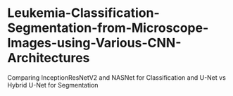 # Leukemia-Classification-Segmentation-from-Microscope-Images-using-Various-CNN-Architectures
Comparing InceptionResNetV2 and NASNet for Classification and U-Net vs Hybrid U-Net for Segmentation
